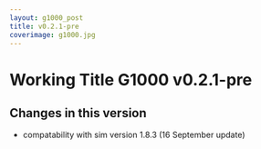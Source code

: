 ```yaml
---
layout: g1000_post
title: v0.2.1-pre
coverimage: g1000.jpg
---
```

# Working Title G1000 v0.2.1-pre
## Changes in this version

* compatability with sim version 1.8.3 (16 September update)